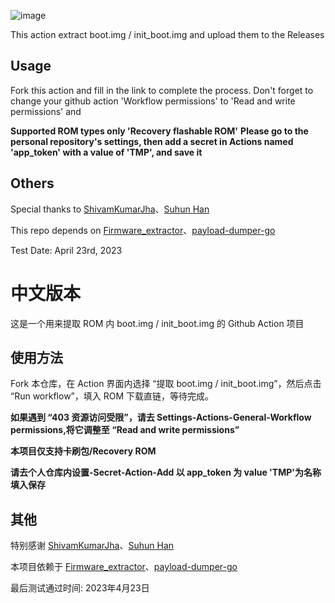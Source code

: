 
![image](./info.png)

This action extract boot.img / init_boot.img and upload them to the Releases

## Usage

Fork this action and fill in the link to complete the process. Don't forget to change your github action 'Workflow permissions' to 'Read and write permissions' and

**Supported ROM types only 'Recovery flashable ROM'**
**Please go to the personal repository's settings, then add a secret in Actions named 'app_token' with a value of 'TMP', and save it**

## Others

Special thanks to [ShivamKumarJha](https://github.com/ShivamKumarJha)、[Suhun Han](https://github.com/ssut)

This repo depends on [Firmware_extractor](https://github.com/ShivamKumarJha/Firmware_extractora)、[payload-dumper-go](https://github.com/ssut/payload-dumper-go)

Test Date: April 23rd, 2023


# 中文版本

这是一个用来提取 ROM 内 boot.img / init_boot.img 的 Github Action 项目

## 使用方法

Fork 本仓库，在 Action 界面内选择 “提取 boot.img / init_boot.img”，然后点击 “Run workflow”，填入 ROM 下载直链，等待完成。

**如果遇到 “403 资源访问受限”，请去 Settings-Actions-General-Workflow permissions,将它调整至 “Read and write permissions”**

**本项目仅支持卡刷包/Recovery ROM**

**请去个人仓库内设置-Secret-Action-Add 以 app_token 为 value 'TMP'为名称 填入保存**


## 其他

特别感谢 [ShivamKumarJha](https://github.com/ShivamKumarJha)、[Suhun Han](https://github.com/ssut)

本项目依赖于 [Firmware_extractor](https://github.com/ShivamKumarJha/Firmware_extractora)、[payload-dumper-go](https://github.com/ssut/payload-dumper-go)

最后测试通过时间: 2023年4月23日
